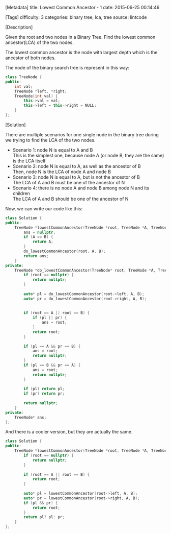 [Metadata]
title: Lowest Common Ancestor - 1
date: 2015-06-25 00:14:46 

[Tags]
difficulty: 3
categories: binary tree, lca, tree
source: lintcode

[Description]

Given the root and two nodes in a Binary Tree. Find the lowest common ancestor(LCA) of the two nodes.

The lowest common ancestor is the node with largest depth which is the ancestor of both nodes.

The node of the binary search tree is represent in this way:

```cpp
class TreeNode {
public:
    int val;
    TreeNode *left, *right;
    TreeNode(int val) {
        this->val = val;
        this->left = this->right = NULL;
    }
};
```

[Solution]

There are multiple scenarios for one single node in the binary tree during we trying to find the LCA of the two nodes.

* Scenario 1: node N is equal to A and B      
This is the simplest one, because node A (or node B, they are the same) is the LCA itself.
* Scenario 2: node N is equal to A, as well as the ancestor of B     
Then, node N is the LCA of node A and node B
* Scenario 3: node N is equal to A, but is not the ancestor of B     
The LCA of A and B must be one of the ancestor of N 
* Scenario 4: there is no node A and node B among node N and its children     
The LCA of A and B should be one of the ancestor of N  

Now, we can write our code like this:

```cpp
class Solution {
public:
    TreeNode *lowestCommonAncestor(TreeNode *root, TreeNode *A, TreeNode *B) {
        ans = nullptr;
        if (A == B) {
            return A;
        }
        do_lowestCommonAncestor(root, A, B);
        return ans;
    }
private:
    TreeNode *do_lowestCommonAncestor(TreeNode* root, TreeNode *A, TreeNode *B) {
        if (root == nullptr) {
            return nullptr;
        }
        
        auto* pl = do_lowestCommonAncestor(root->left, A, B);
        auto* pr = do_lowestCommonAncestor(root->right, A, B);
        
        
        if (root == A || root == B) {
            if (pl || pr) {
                ans = root;
            }
            return root;
        }
        
        if (pl == A && pr == B) {
            ans = root;
            return nullptr;
        }
        if (pl == B && pr == A) {
            ans = root;
            return nullptr;
        }
        
        if (pl) return pl;
        if (pr) return pr;
        
        return nullptr;
    }
private:
    TreeNode* ans;
};
```

And there is a cooler version, but they are actually the same.

```cpp
class Solution {
public:
    TreeNode *lowestCommonAncestor(TreeNode *root, TreeNode *A, TreeNode *B) {
        if (root == nullptr) {
            return nullptr;
        }
        
        if (root == A || root == B) {
            return root;
        }
        
        auto* pl = lowestCommonAncestor(root->left, A, B);
        auto* pr = lowestCommonAncestor(root->right, A, B);
        if (pl && pr) {
            return root;
        }
        return pl? pl: pr;
    }
};
```

